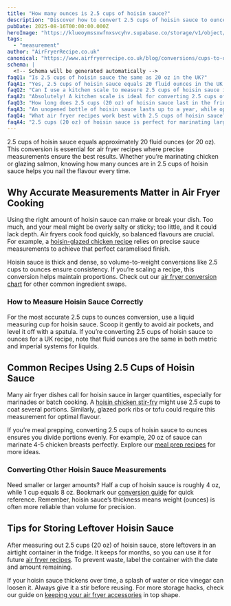 ```yaml
---
title: "How many ounces is 2.5 cups of hoisin sauce?"
description: "Discover how to convert 2.5 cups of hoisin sauce to ounces for perfect air fryer recipes. Get accurate measurements in seconds!"
pubDate: 2025-08-16T00:00:00.000Z
heroImage: "https://klueoymssxwfnxsvcyhv.supabase.co/storage/v1/object/public/Shmucket/how-many-ounces-is-2-5-cups-of-hoisin-sauce.webp"
tags:
  - "measurement"
author: "AirFryerRecipe.co.uk"
canonical: "https://www.airfryerrecipe.co.uk/blog/conversions/cups-to-ounces/how-many-ounces-is-2-5-cups-of-hoisin-sauce"
schema: |
  <!-- Schema will be generated automatically -->
faqQ1: "Is 2.5 cups of hoisin sauce the same as 20 oz in the UK?"
faqA1: "Yes, 2.5 cups of hoisin sauce equals 20 fluid ounces in the UK. Fluid ounces for liquids like hoisin sauce are consistent across both US and UK measurements. Always use a liquid measuring cup for accuracy."
faqQ2: "Can I use a kitchen scale to measure 2.5 cups of hoisin sauce in ounces?"
faqA2: "Absolutely! A kitchen scale is ideal for converting 2.5 cups of hoisin sauce to ounces. Set it to fluid ounces (fl oz) mode, and pour the sauce until it hits 20 oz. This method eliminates measuring cup errors."
faqQ3: "How long does 2.5 cups (20 oz) of hoisin sauce last in the fridge?"
faqA3: "An unopened bottle of hoisin sauce lasts up to a year, while opened sauce stays fresh for 6 months refrigerated. Store 2.5 cups (20 oz) in an airtight container, and check for mould or off smells before reuse."
faqQ4: "What air fryer recipes work best with 2.5 cups of hoisin sauce?"
faqA4: "2.5 cups (20 oz) of hoisin sauce is perfect for marinating large batches of chicken, pork, or tofu. Try it in air fryer ribs, glazed wings, or stir-fry veggies. The sauce’s sweetness caramelises beautifully under high heat."
---
```

<p>2.5 cups of hoisin sauce equals approximately 20 fluid ounces (or 20 oz). This conversion is essential for air fryer recipes where precise measurements ensure the best results. Whether you’re marinating chicken or glazing salmon, knowing how many ounces are in 2.5 cups of hoisin sauce helps you nail the flavour every time.</p>

<h2>Why Accurate Measurements Matter in Air Fryer Cooking</h2>  
<p>Using the right amount of hoisin sauce can make or break your dish. Too much, and your meal might be overly salty or sticky; too little, and it could lack depth. Air fryers cook food quickly, so balanced flavours are crucial. For example, a <a href=https://www.airfryerrecipe.co.uk/recipes>hoisin-glazed chicken recipe</a> relies on precise sauce measurements to achieve that perfect caramelised finish.</p>  
<p>Hoisin sauce is thick and dense, so volume-to-weight conversions like 2.5 cups to ounces ensure consistency. If you’re scaling a recipe, this conversion helps maintain proportions. Check out our <a href=https://www.airfryerrecipe.co.uk/air-fryer-conversion-chart>air fryer conversion chart</a> for other common ingredient swaps.</p>

<h3>How to Measure Hoisin Sauce Correctly</h3>  
<p>For the most accurate 2.5 cups to ounces conversion, use a liquid measuring cup for hoisin sauce. Scoop it gently to avoid air pockets, and level it off with a spatula. If you’re converting 2.5 cups of hoisin sauce to ounces for a UK recipe, note that fluid ounces are the same in both metric and imperial systems for liquids.</p>

<h2>Common Recipes Using 2.5 Cups of Hoisin Sauce</h2>  
<p>Many air fryer dishes call for hoisin sauce in larger quantities, especially for marinades or batch cooking. A <a href=https://www.airfryerrecipe.co.uk/recipe-category/chicken>hoisin chicken stir-fry</a> might use 2.5 cups to coat several portions. Similarly, glazed pork ribs or tofu could require this measurement for optimal flavour.</p>  
<p>If you’re meal prepping, converting 2.5 cups of hoisin sauce to ounces ensures you divide portions evenly. For example, 20 oz of sauce can marinate 4-5 chicken breasts perfectly. Explore our <a href=https://www.airfryerrecipe.co.uk/recipe-category/meal-prep>meal prep recipes</a> for more ideas.</p>

<h3>Converting Other Hoisin Sauce Measurements</h3>  
<p>Need smaller or larger amounts? Half a cup of hoisin sauce is roughly 4 oz, while 1 cup equals 8 oz. Bookmark our <a href=https://www.airfryerrecipe.co.uk/air-fryer-conversion-chart>conversion guide</a> for quick reference. Remember, hoisin sauce’s thickness means weight (ounces) is often more reliable than volume for precision.</p>

<h2>Tips for Storing Leftover Hoisin Sauce</h2>  
<p>After measuring out 2.5 cups (20 oz) of hoisin sauce, store leftovers in an airtight container in the fridge. It keeps for months, so you can use it for future <a href=https://www.airfryerrecipe.co.uk/recipes>air fryer recipes</a>. To prevent waste, label the container with the date and amount remaining.</p>  
<p>If your hoisin sauce thickens over time, a splash of water or rice vinegar can loosen it. Always give it a stir before reusing. For more storage hacks, check our guide on <a href=https://www.airfryerrecipe.co.uk/air-fryer-cleaner>keeping your air fryer accessories</a> in top shape.</p>
